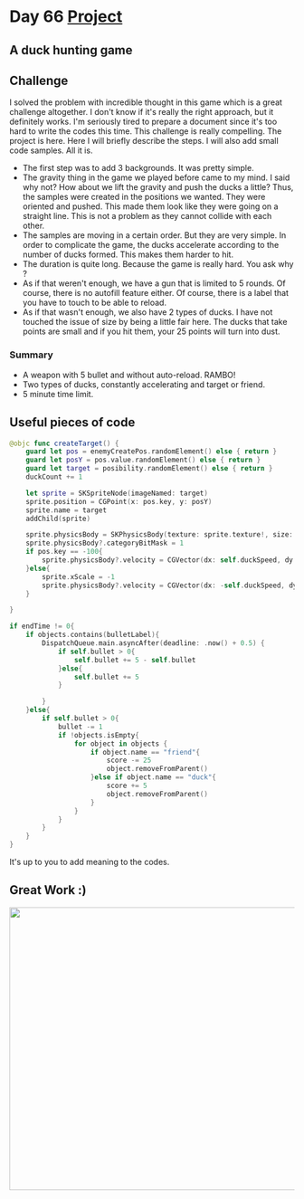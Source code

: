 # Day 66 <a href="https://github.com/devmehmetates/365-day-of-code/tree/main/Project/Day66-Challenge/Day66-Challenge"> Project </a>

## A duck hunting game

## Challenge
I solved the problem with incredible thought in this game which is a great challenge altogether. I don't know if it's really the right approach, but it definitely works. I'm seriously tired to prepare a document since it's too hard to write the codes this time. This challenge is really compelling. The project is here. Here I will briefly describe the steps. I will also add small code samples. All it is.

+ The first step was to add 3 backgrounds. It was pretty simple.
+ The gravity thing in the game we played before came to my mind. I said why not? How about we lift the gravity and push the ducks a little? Thus, the samples were created in the positions we wanted. They were oriented and pushed. This made them look like they were going on a straight line. This is not a problem as they cannot collide with each other.
+ The samples are moving in a certain order. But they are very simple. In order to complicate the game, the ducks accelerate according to the number of ducks formed. This makes them harder to hit.
+ The duration is quite long. Because the game is really hard. You ask why ?
+ As if that weren't enough, we have a gun that is limited to 5 rounds. Of course, there is no autofill feature either. Of course, there is a label that you have to touch to be able to reload.
+ As if that wasn't enough, we also have 2 types of ducks. I have not touched the issue of size by being a little fair here. The ducks that take points are small and if you hit them, your 25 points will turn into dust.

### Summary
+ A weapon with 5 bullet and without auto-reload. RAMBO!
+ Two types of ducks, constantly accelerating and target or friend.
+ 5 minute time limit.

## Useful pieces of code
```swift
@objc func createTarget() {
    guard let pos = enemyCreatePos.randomElement() else { return }
    guard let posY = pos.value.randomElement() else { return }
    guard let target = posibility.randomElement() else { return }
    duckCount += 1

    let sprite = SKSpriteNode(imageNamed: target)
    sprite.position = CGPoint(x: pos.key, y: posY)
    sprite.name = target
    addChild(sprite)

    sprite.physicsBody = SKPhysicsBody(texture: sprite.texture!, size: sprite.size)
    sprite.physicsBody?.categoryBitMask = 1
    if pos.key == -100{
        sprite.physicsBody?.velocity = CGVector(dx: self.duckSpeed, dy: 0)
    }else{
        sprite.xScale = -1
        sprite.physicsBody?.velocity = CGVector(dx: -self.duckSpeed, dy: 0)
    }

}
```
```swift
if endTime != 0{
    if objects.contains(bulletLabel){
        DispatchQueue.main.asyncAfter(deadline: .now() + 0.5) {
            if self.bullet > 0{
                self.bullet += 5 - self.bullet
            }else{
                self.bullet += 5
            }

        }
    }else{
        if self.bullet > 0{
            bullet -= 1
            if !objects.isEmpty{
                for object in objects {
                    if object.name == "friend"{
                        score -= 25
                        object.removeFromParent()
                    }else if object.name == "duck"{
                        score += 5
                        object.removeFromParent()
                    }
                }
            }
        }
    }
}
```
It's up to you to add meaning to the codes.

## Great Work :)
<img src="https://c.tenor.com/Bpv9wTLKMskAAAAC/computer-nerds.gif" width="700" height="500"/>

